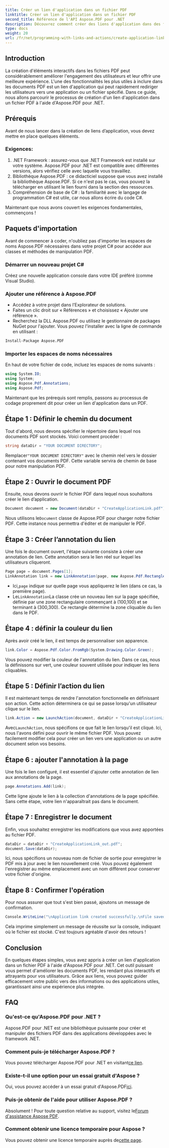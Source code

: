 ```yaml
---
title: Créer un lien d'application dans un fichier PDF
linktitle: Créer un lien d'application dans un fichier PDF
second_title: Référence de l'API Aspose.PDF pour .NET
description: Découvrez comment créer des liens d'application dans des fichiers PDF à l'aide d'Aspose.PDF pour .NET. Guide étape par étape pour améliorer l'interactivité dans vos PDF.
type: docs
weight: 20
url: /fr/net/programming-with-links-and-actions/create-application-link/
---
```

## Introduction

La création d'éléments interactifs dans les fichiers PDF peut considérablement améliorer l'engagement des utilisateurs et leur offrir une meilleure expérience. L'une des fonctionnalités les plus utiles à inclure dans les documents PDF est un lien d'application qui peut rapidement rediriger les utilisateurs vers une application ou un fichier spécifié. Dans ce guide, nous allons parcourir le processus de création d'un lien d'application dans un fichier PDF à l'aide d'Aspose.PDF pour .NET.

## Prérequis

Avant de nous lancer dans la création de liens d’application, vous devez mettre en place quelques éléments. 

### Exigences:
1. .NET Framework : assurez-vous que .NET Framework est installé sur votre système. Aspose.PDF pour .NET est compatible avec différentes versions, alors vérifiez celle avec laquelle vous travaillez.
2. Bibliothèque Aspose.PDF : ce didacticiel suppose que vous avez installé la bibliothèque Aspose.PDF. Si ce n'est pas le cas, vous pouvez la télécharger en utilisant le lien fourni dans la section des ressources. 
3. Compréhension de base de C# : la familiarité avec le langage de programmation C# est utile, car nous allons écrire du code C#.

Maintenant que nous avons couvert les exigences fondamentales, commençons !

## Paquets d'importation

Avant de commencer à coder, n'oubliez pas d'importer les espaces de noms Aspose.PDF nécessaires dans votre projet C# pour accéder aux classes et méthodes de manipulation PDF.

### Démarrer un nouveau projet C#
Créez une nouvelle application console dans votre IDE préféré (comme Visual Studio).

### Ajouter une référence à Aspose.PDF
- Accédez à votre projet dans l’Explorateur de solutions.
- Faites un clic droit sur « Références » et choisissez « Ajouter une référence ».
- Recherchez la DLL Aspose.PDF ou utilisez le gestionnaire de packages NuGet pour l'ajouter. Vous pouvez l'installer avec la ligne de commande en utilisant :
```bash
Install-Package Aspose.PDF
```

### Importer les espaces de noms nécessaires
En haut de votre fichier de code, incluez les espaces de noms suivants :
```csharp
using System.IO;
using System;
using Aspose.Pdf.Annotations;
using Aspose.Pdf;
```

Maintenant que les prérequis sont remplis, passons au processus de codage proprement dit pour créer un lien d'application dans un PDF.

## Étape 1 : Définir le chemin du document

Tout d'abord, nous devons spécifier le répertoire dans lequel nos documents PDF sont stockés. Voici comment procéder :

```csharp
string dataDir = "YOUR DOCUMENT DIRECTORY";
```

 Remplacer`"YOUR DOCUMENT DIRECTORY"` avec le chemin réel vers le dossier contenant vos documents PDF. Cette variable servira de chemin de base pour notre manipulation PDF.

## Étape 2 : Ouvrir le document PDF

Ensuite, nous devons ouvrir le fichier PDF dans lequel nous souhaitons créer le lien d’application.

```csharp
Document document = new Document(dataDir + "CreateApplicationLink.pdf");
```

 Nous utilisons le`Document` classe de Aspose.PDF pour charger notre fichier PDF. Cette instance nous permettra d'éditer et de manipuler le PDF.

## Étape 3 : Créer l’annotation du lien

Une fois le document ouvert, l'étape suivante consiste à créer une annotation de lien. Cette annotation sera le lien réel sur lequel les utilisateurs cliqueront.

```csharp
Page page = document.Pages[1];
LinkAnnotation link = new LinkAnnotation(page, new Aspose.Pdf.Rectangle(100, 100, 300, 300));
```

-  Ici,`page` indique sur quelle page vous appliquerez le lien (dans ce cas, la première page).
-  Le`LinkAnnotation`La classe crée un nouveau lien sur la page spécifiée, définie par une zone rectangulaire commençant à (100,100) et se terminant à (300,300). Ce rectangle détermine la zone cliquable du lien dans le PDF.

## Étape 4 : définir la couleur du lien

Après avoir créé le lien, il est temps de personnaliser son apparence.

```csharp
link.Color = Aspose.Pdf.Color.FromRgb(System.Drawing.Color.Green);
```

Vous pouvez modifier la couleur de l'annotation du lien. Dans ce cas, nous la définissons sur vert, une couleur souvent utilisée pour indiquer les liens cliquables.

## Étape 5 : Définir l’action du lien

Il est maintenant temps de rendre l'annotation fonctionnelle en définissant son action. Cette action déterminera ce qui se passe lorsqu'un utilisateur clique sur le lien.

```csharp
link.Action = new LaunchAction(document, dataDir + "CreateApplicationLink.pdf");
```

 Avec`LaunchAction`, nous spécifions ce que fait le lien lorsqu'il est cliqué. Ici, nous l'avons défini pour ouvrir le même fichier PDF. Vous pouvez facilement modifier cela pour créer un lien vers une application ou un autre document selon vos besoins.

## Étape 6 : ajouter l'annotation à la page

Une fois le lien configuré, il est essentiel d'ajouter cette annotation de lien aux annotations de la page.

```csharp
page.Annotations.Add(link);
```

Cette ligne ajoute le lien à la collection d'annotations de la page spécifiée. Sans cette étape, votre lien n'apparaîtrait pas dans le document.

## Étape 7 : Enregistrer le document

Enfin, vous souhaitez enregistrer les modifications que vous avez apportées au fichier PDF.

```csharp
dataDir = dataDir + "CreateApplicationLink_out.pdf";
document.Save(dataDir);
```

Ici, nous spécifions un nouveau nom de fichier de sortie pour enregistrer le PDF mis à jour avec le lien nouvellement créé. Vous pouvez également l'enregistrer au même emplacement avec un nom différent pour conserver votre fichier d'origine.

## Étape 8 : Confirmer l'opération

Pour nous assurer que tout s'est bien passé, ajoutons un message de confirmation.

```csharp
Console.WriteLine("\nApplication link created successfully.\nFile saved at " + dataDir);
```

Cela imprime simplement un message de réussite sur la console, indiquant où le fichier est stocké. C'est toujours agréable d'avoir des retours !

## Conclusion

En quelques étapes simples, vous avez appris à créer un lien d'application dans un fichier PDF à l'aide d'Aspose.PDF pour .NET. Cet outil puissant vous permet d'améliorer les documents PDF, les rendant plus interactifs et attrayants pour vos utilisateurs. Grâce aux liens, vous pouvez guider efficacement votre public vers des informations ou des applications utiles, garantissant ainsi une expérience plus intégrée.

## FAQ

### Qu'est-ce qu'Aspose.PDF pour .NET ?  
Aspose.PDF pour .NET est une bibliothèque puissante pour créer et manipuler des fichiers PDF dans des applications développées avec le framework .NET.

### Comment puis-je télécharger Aspose.PDF ?  
 Vous pouvez télécharger Aspose.PDF pour .NET en visitant[ce lien](https://releases.aspose.com/pdf/net/).

### Existe-t-il une option pour un essai gratuit d'Aspose ?  
 Oui, vous pouvez accéder à un essai gratuit d'Aspose.PDF[ici](https://releases.aspose.com/).

### Puis-je obtenir de l'aide pour utiliser Aspose.PDF ?  
 Absolument ! Pour toute question relative au support, visitez le[Forum d'assistance Aspose PDF](https://forum.aspose.com/c/pdf/10).

### Comment obtenir une licence temporaire pour Aspose ?  
 Vous pouvez obtenir une licence temporaire auprès de[cette page](https://purchase.aspose.com/temporary-license/).